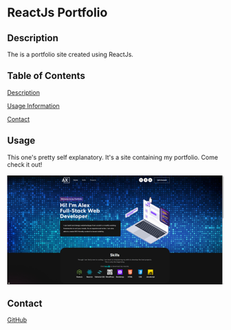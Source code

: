 # ReactJs Portfolio

## Description

  The is a portfolio site created using ReactJs.

## Table of Contents
  [Description](#description)<br/>
 
  [Usage Information](#usage)<br/>

  [Contact](#Contact)<br/> 


## Usage
This one's pretty self explanatory. It's a site containing my portfolio. Come check it out!
</br>
</br>
![portfolio](./src/assets/img/portfolio1.png)


## Contact
[GitHub](https://github.com/ayxu5723) 

